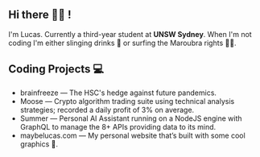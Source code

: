 ## **Hi there** 👋🏼 **!** 

I'm Lucas. Currently a third-year student at **UNSW Sydney**. When I'm not coding I'm either slinging drinks 🍹 or surfing the Maroubra rights 🏄🏻. 

## Coding Projects 💻

- brainfreeze — The HSC's hedge against future pandemics.
- Moose — Crypto algorithm trading suite using technical analysis strategies; recorded a daily profit of 3% on average.
- Summer — Personal AI Assistant running on a NodeJS engine with GraphQL to manage the 8+ APIs providing data to its mind.
- maybelucas.com — My personal website that’s built with some cool graphics 👀.
